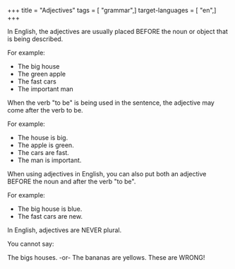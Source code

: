 +++
title = "Adjectives"
tags = [ "grammar",]
target-languages = [ "en",]
+++

In English, the adjectives are usually placed BEFORE the noun or object
that is being described.

For example:

  - The big house
  - The green apple
  - The fast cars
  - The important man

When the verb "to be" is being used in the sentence, the adjective may
come after the verb to be.

For example:

  - The house is big.
  - The apple is green.
  - The cars are fast.
  - The man is important.

When using adjectives in English, you can also put both an adjective
BEFORE the noun and after the verb "to be".

For example:

  - The big house is blue.
  - The fast cars are new.

In English, adjectives are NEVER plural.

You cannot say:

The bigs houses. -or- The bananas are yellows. These are WRONG\!
